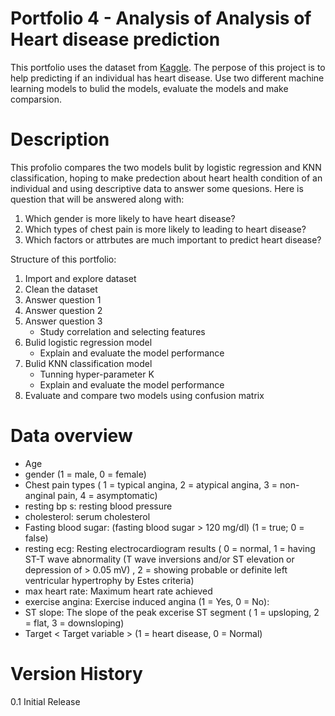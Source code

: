 # Portfolio 4 - Analysis of Analysis of Heart disease prediction
This portfolio uses the dataset from [Kaggle](https://www.kaggle.com/datasets/mexwell/heart-disease-dataset/data). The perpose of this project is to help predicting if an individual has heart disease. Use two different machine learning models to bulid the models, evaluate the models and make comparsion. 
# Description
This profolio compares the two models bulit by logistic regression and KNN classification, hoping to make predection about heart health condition of an individual and using descriptive data to answer some quesions.
Here is question that will be answered along with:
1. Which gender is more likely to have heart disease?
2. Which types of chest pain is more likely to leading to heart disease?
3. Which factors or attrbutes are much important to predict heart disease?

Structure of this portfolio:
1. Import and explore dataset
2. Clean the dataset
3. Answer question 1
4. Answer question 2
5. Answer question 3
   * Study correlation and selecting features 
6. Bulid logistic regression model
   * Explain and evaluate the model performance
7. Bulid KNN classification model
    * Tunning hyper-parameter K
    * Explain and evaluate the model performance
8. Evaluate and compare two models using confusion matrix
# Data overview
* Age
* gender (1 = male, 0 = female)
* Chest pain types ( 1 = typical angina, 2 = atypical angina, 3 = non-anginal pain, 4 = asymptomatic)
* resting bp s: resting blood pressure
* cholesterol: serum cholesterol
* Fasting blood sugar: (fasting blood sugar > 120 mg/dl) (1 = true; 0 = false)
* resting ecg: Resting electrocardiogram results ( 0 = normal, 1 = having ST-T wave abnormality (T wave inversions and/or ST elevation or depression of > 0.05 mV) , 2 = showing probable or definite left ventricular hypertrophy by Estes criteria)
* max heart rate: Maximum heart rate achieved
* exercise angina: Exercise induced angina (1 = Yes, 0 = No):
* ST slope: The slope of the peak excerise ST segment ( 1 = upsloping, 2 = flat, 3 = downsloping)
* Target < Target variable > (1 = heart disease, 0 = Normal)
# Version History

0.1 Initial Release
